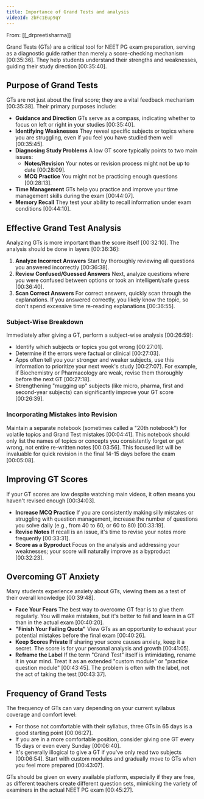 ```yaml
---
title: Importance of Grand Tests and analysis
videoId: zbFc1Eup9qY
---
```


From: [[_drpreetisharma]] <br/> 

Grand Tests (GTs) are a critical tool for NEET PG exam preparation, serving as a diagnostic guide rather than merely a score-checking mechanism <a class="yt-timestamp" data-t="00:35:36">[00:35:36]</a>. They help students understand their strengths and weaknesses, guiding their study direction <a class="yt-timestamp" data-t="00:35:40">[00:35:40]</a>.

## Purpose of Grand Tests

GTs are not just about the final score; they are a vital feedback mechanism <a class="yt-timestamp" data-t="00:35:38">[00:35:38]</a>. Their primary purposes include:
*   **Guidance and Direction** GTs serve as a compass, indicating whether to focus on left or right in your studies <a class="yt-timestamp" data-t="00:35:40">[00:35:40]</a>.
*   **Identifying Weaknesses** They reveal specific subjects or topics where you are struggling, even if you feel you have studied them well <a class="yt-timestamp" data-t="00:35:45">[00:35:45]</a>.
*   **Diagnosing Study Problems** A low GT score typically points to two main issues:
    *   **Notes/Revision** Your notes or revision process might not be up to date <a class="yt-timestamp" data-t="00:28:09">[00:28:09]</a>.
    *   **MCQ Practice** You might not be practicing enough questions <a class="yt-timestamp" data-t="00:28:13">[00:28:13]</a>.
*   **Time Management** GTs help you practice and improve your time management skills during the exam <a class="yt-timestamp" data-t="00:44:07">[00:44:07]</a>.
*   **Memory Recall** They test your ability to recall information under exam conditions <a class="yt-timestamp" data-t="00:44:10">[00:44:10]</a>.

## Effective Grand Test Analysis

Analyzing GTs is more important than the score itself <a class="yt-timestamp" data-t="00:32:10">[00:32:10]</a>. The analysis should be done in layers <a class="yt-timestamp" data-t="00:36:36">[00:36:36]</a>:
1.  **Analyze Incorrect Answers** Start by thoroughly reviewing all questions you answered incorrectly <a class="yt-timestamp" data-t="00:36:38">[00:36:38]</a>.
2.  **Review Confused/Guessed Answers** Next, analyze questions where you were confused between options or took an intelligent/safe guess <a class="yt-timestamp" data-t="00:36:40">[00:36:40]</a>.
3.  **Scan Correct Answers** For correct answers, quickly scan through the explanations. If you answered correctly, you likely know the topic, so don't spend excessive time re-reading explanations <a class="yt-timestamp" data-t="00:36:55">[00:36:55]</a>.

### Subject-Wise Breakdown
Immediately after giving a GT, perform a subject-wise analysis <a class="yt-timestamp" data-t="00:26:59">[00:26:59]</a>:
*   Identify which subjects or topics you got wrong <a class="yt-timestamp" data-t="00:27:01">[00:27:01]</a>.
*   Determine if the errors were factual or clinical <a class="yt-timestamp" data-t="00:27:03">[00:27:03]</a>.
*   Apps often tell you your stronger and weaker subjects, use this information to prioritize your next week's study <a class="yt-timestamp" data-t="00:27:07">[00:27:07]</a>. For example, if Biochemistry or Pharmacology are weak, revise them thoroughly before the next GT <a class="yt-timestamp" data-t="00:27:18">[00:27:18]</a>.
*   Strengthening "mugging up" subjects (like micro, pharma, first and second-year subjects) can significantly improve your GT score <a class="yt-timestamp" data-t="00:26:39">[00:26:39]</a>.

### Incorporating Mistakes into Revision
Maintain a separate notebook (sometimes called a "20th notebook") for volatile topics and Grand Test mistakes <a class="yt-timestamp" data-t="00:04:41">[00:04:41]</a>. This notebook should only list the names of topics or concepts you consistently forget or get wrong, not entire re-written notes <a class="yt-timestamp" data-t="00:03:56">[00:03:56]</a>. This focused list will be invaluable for quick revision in the final 14-15 days before the exam <a class="yt-timestamp" data-t="00:05:08">[00:05:08]</a>.

## Improving GT Scores

If your GT scores are low despite watching main videos, it often means you haven't revised enough <a class="yt-timestamp" data-t="00:34:03">[00:34:03]</a>.
*   **Increase MCQ Practice** If you are consistently making silly mistakes or struggling with question management, increase the number of questions you solve daily (e.g., from 40 to 60, or 60 to 80) <a class="yt-timestamp" data-t="00:33:19">[00:33:19]</a>.
*   **Revise Notes** If recall is an issue, it's time to revise your notes more frequently <a class="yt-timestamp" data-t="00:33:31">[00:33:31]</a>.
*   **Score as a Byproduct** Focus on the analysis and addressing your weaknesses; your score will naturally improve as a byproduct <a class="yt-timestamp" data-t="00:32:23">[00:32:23]</a>.

## Overcoming GT Anxiety

Many students experience anxiety about GTs, viewing them as a test of their overall knowledge <a class="yt-timestamp" data-t="00:39:48">[00:39:48]</a>.
*   **Face Your Fears** The best way to overcome GT fear is to give them regularly. You will make mistakes, but it's better to fail and learn in a GT than in the actual exam <a class="yt-timestamp" data-t="00:40:20">[00:40:20]</a>.
*   **"Finish Your Failing Quota"** View GTs as an opportunity to exhaust your potential mistakes before the final exam <a class="yt-timestamp" data-t="00:40:26">[00:40:26]</a>.
*   **Keep Scores Private** If sharing your score causes anxiety, keep it a secret. The score is for your personal analysis and growth <a class="yt-timestamp" data-t="00:41:05">[00:41:05]</a>.
*   **Reframe the Label** If the term "Grand Test" itself is intimidating, rename it in your mind. Treat it as an extended "custom module" or "practice question module" <a class="yt-timestamp" data-t="00:43:45">[00:43:45]</a>. The problem is often with the label, not the act of taking the test <a class="yt-timestamp" data-t="00:43:37">[00:43:37]</a>.

## Frequency of Grand Tests
The frequency of GTs can vary depending on your current syllabus coverage and comfort level:
*   For those not comfortable with their syllabus, three GTs in 65 days is a good starting point <a class="yt-timestamp" data-t="00:06:27">[00:06:27]</a>.
*   If you are in a more comfortable position, consider giving one GT every 15 days or even every Sunday <a class="yt-timestamp" data-t="00:06:40">[00:06:40]</a>.
*   It's generally illogical to give a GT if you've only read two subjects <a class="yt-timestamp" data-t="00:06:54">[00:06:54]</a>. Start with custom modules and gradually move to GTs when you feel more prepared <a class="yt-timestamp" data-t="00:43:07">[00:43:07]</a>.

GTs should be given on every available platform, especially if they are free, as different teachers create different question sets, mimicking the variety of examiners in the actual NEET PG exam <a class="yt-timestamp" data-t="00:45:27">[00:45:27]</a>.
